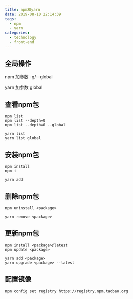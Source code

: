 ```yaml
---
title: npm和yarn
date: 2019-08-10 22:14:39
tags:
  - npm
  - yarn
categories:
  - technology
  - front-end
---
```

## 全局操作

npm 加参数 -g/--global

yarn 加参数 global

## 查看npm包
```
npm list
npm list --depth=0 
npm list --depth=0 --global

yarn list
yarn list global
```
## 安装npm包
```
npm install
npm i

yarn add
```
## 删除npm包
```
npm uninstall <package>

yarn remove <package>
```
## 更新npm包
```
npm install <package>@latest
npm update <package>

yarn add <package>
yarn upgrade <package> --latest
```
## 配置镜像
```
npm config set registry https://registry.npm.taobao.org
```
